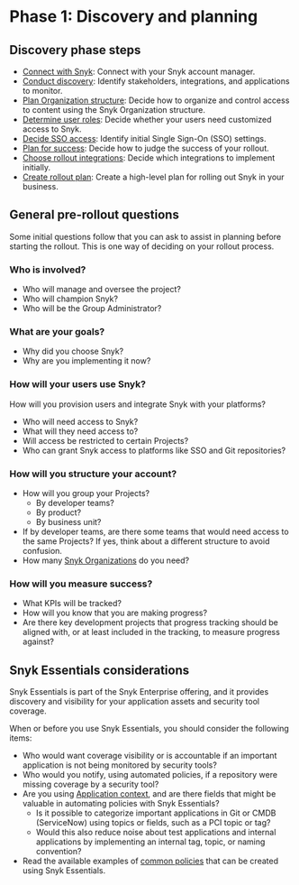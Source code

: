 # Phase 1: Discovery and planning

## Discovery phase steps&#x20;

* [Connect with Snyk](connect-with-snyk.md): Connect with your Snyk account manager.
* [Conduct discovery](conduct-discovery.md): Identify stakeholders, integrations, and applications to monitor.
* [Plan Organization structure](plan-organization-structure.md): Decide how to organize and control access to content using the Snyk Organization structure.
* [Determine user roles](determine-member-roles.md): Decide whether your users need customized access to Snyk.
* [Decide SSO access](decide-sso-access.md): Identify initial Single Sign-On (SSO) settings.
* [Plan for success](plan-for-success.md): Decide how to judge the success of your rollout.
* [Choose rollout integrations](choose-rollout-integrations.md): Decide which integrations to implement initially.
* [Create rollout plan](create-rollout-plan.md): Create a high-level plan for rolling out Snyk in your business.

## General pre-rollout questions

Some initial questions follow that you can ask to assist in planning before starting the rollout. This is one way of deciding on your rollout process.

### Who is involved?

* Who will manage and oversee the project?
* Who will champion Snyk?
* Who will be the Group Administrator?

### What are your goals?

* Why did you choose Snyk?&#x20;
* Why are you implementing it now?

### How will your users use Snyk?&#x20;

How will you provision users and integrate Snyk with your platforms?

* Who will need access to Snyk?&#x20;
* What will they need access to?&#x20;
* Will access be restricted to certain Projects?
* Who can grant Snyk access to platforms like SSO and Git repositories?

### How will you structure your account?

* How will you group your Projects?
  * By developer teams?&#x20;
  * By product?&#x20;
  * By business unit?
* If by developer teams, are there some teams that would need access to the same Projects? If yes, think about a different structure to avoid confusion.
* How many [Snyk Organizations](../../../snyk-admin/groups-and-organizations/organizations/) do you need?&#x20;

### How will you measure success?&#x20;

* What KPIs will be tracked?
* How will you know that you are making progress?
* Are there key development projects that progress tracking should be aligned with, or at least included in the tracking, to measure progress against?

## Snyk Essentials considerations

Snyk Essentials is part of the Snyk Enterprise offering, and it provides discovery and visibility for your application assets and security tool coverage.&#x20;

When or before you use Snyk Essentials, you should consider the following items:

* Who would want coverage visibility or is accountable if an important application is not being monitored by security tools?
* Who would you notify, using automated policies, if a repository were missing coverage by a security tool?
* Are you using [Application context](../../../developer-tools/scms/application-context-for-scm-integrations/), and are there fields that might be valuable in automating policies with Snyk Essentials?
  * Is it possible to categorize important applications in Git or CMDB (ServiceNow) using topics or fields, such as a PCI topic or tag?
  * Would this also reduce noise about test applications and internal applications by implementing an internal tag, topic, or naming convention?&#x20;
* Read the available examples of [common policies](../../../manage-risk/policies/assets-policies/#use-cases) that can be created using Snyk Essentials.&#x20;
